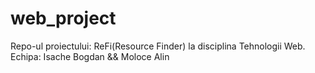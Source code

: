 # web_project
Repo-ul proiectului: ReFi(Resource Finder) la disciplina Tehnologii Web. Echipa: Isache Bogdan &amp;&amp; Moloce Alin
